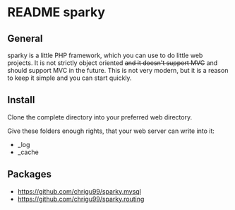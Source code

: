 # README sparky 

## General

sparky is a little PHP framework, which you can use to do little web projects. It is not strictly object oriented <del>and it doesn't support MVC</del> and should support MVC in the future. This is not very modern, but it is a reason to keep it simple and you can start quickly.

## Install

Clone the complete directory into your preferred web directory.

Give these folders enough rights, that your web server can write into it:

* _log
* _cache

## Packages

* https://github.com/chrigu99/sparky.mysql
* https://github.com/chrigu99/sparky.routing